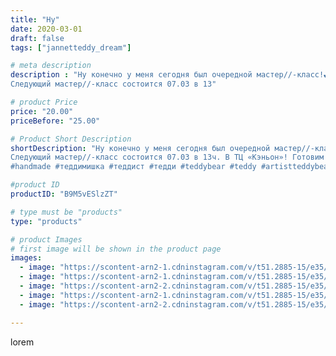 ```yaml
---
title: "Ну"
date: 2020-03-01
draft: false
tags: ["jannetteddy_dream"]

# meta description
description : "Ну конечно у меня сегодня был очередной мастер//-класс!💕 А как по другому, когда весна и столько хочется успеть! 🌸
Следующий мастер//-класс состоится 07.03 в 13"

# product Price
price: "20.00"
priceBefore: "25.00"

# Product Short Description
shortDescription: "Ну конечно у меня сегодня был очередной мастер//-класс!💕 А как по другому, когда весна и столько хочется успеть! 🌸
Следующий мастер//-класс состоится 07.03 в 13ч. В ТЦ «Кэньон»! Готовим подарки для мам к 8 марта!🥰🌸 Запись обязательна, пишите в Директ!❤️ #мастеркласс #лондон🇬🇧 #london #london🇬🇧 #hugglets #hugglets2020  #panda #teddypanda #теддимишки #мишкитедди #теддипанда #творчество #теддимишка #мишкитедди #teddybear #teddy#bear  #моетворчество #моетворение  #мишкитедди #теддимишки #мишкатедди
#handmade #теддимишка #теддист #тедди #teddybear #teddy #artistteddybear #мишкитедди #мишкатедди #teddybear🐻 #teddy🐻 #teddy_bear #teddybearlove #artistteddybear #artistteddy #своимируками #ручнаяработа"

#product ID
productID: "B9M5vESlzZT"

# type must be "products"
type: "products"

# product Images
# first image will be shown in the product page
images:
  - image: "https://scontent-arn2-1.cdninstagram.com/v/t51.2885-15/e35/s1080x1080/84122138_134684004568038_1580440839864648377_n.jpg?_nc_ht=scontent-arn2-1.cdninstagram.com&_nc_cat=106&_nc_ohc=bUeSKuaKmxUAX-jI3yp&tp=1&oh=ec1621521d0ece386918faa64bba3584&oe=605B3E27&ig_cache_key=MjI1NTQzMTQzMzc0NDU0MzMzMQ%3D%3D.2"
  - image: "https://scontent-arn2-1.cdninstagram.com/v/t51.2885-15/e35/s1080x1080/87608075_202004384223715_1717775420121305267_n.jpg?_nc_ht=scontent-arn2-1.cdninstagram.com&_nc_cat=107&_nc_ohc=G6CdQ89Dn_EAX_H0pUx&tp=1&oh=2af652b6e9b04b7d953484331bd932a2&oe=605D631D&ig_cache_key=MjI1NTQzMTQzMzczNjAxMDQ0Mg%3D%3D.2"
  - image: "https://scontent-arn2-2.cdninstagram.com/v/t51.2885-15/e35/s1080x1080/87780083_605132293669361_112369728258990866_n.jpg?_nc_ht=scontent-arn2-2.cdninstagram.com&_nc_cat=105&_nc_ohc=v4w2RGLvEt8AX_N_esH&tp=1&oh=638e08d1588267c7538972aca18c2b32&oe=605A0104&ig_cache_key=MjI1NTQzMTQzMzc2MTI4NjY3NA%3D%3D.2"
  - image: "https://scontent-arn2-1.cdninstagram.com/v/t51.2885-15/e35/s1080x1080/88244789_130984684974638_2959721543361534439_n.jpg?_nc_ht=scontent-arn2-1.cdninstagram.com&_nc_cat=102&_nc_ohc=dWO6Gr6k6a4AX8SaZiu&tp=1&oh=b44600f7ea7e0d7afeaf0e362469c1df&oe=605A4E85&ig_cache_key=MjI1NTQzMTQzMzc2OTU4NDM5NQ%3D%3D.2"
  - image: "https://scontent-arn2-2.cdninstagram.com/v/t51.2885-15/e35/s1080x1080/87759891_183212109645180_8030239725915519490_n.jpg?_nc_ht=scontent-arn2-2.cdninstagram.com&_nc_cat=100&_nc_ohc=rxkYdsUkT1cAX-iFSFy&tp=1&oh=b17901746330f9390510cdeec329d09d&oe=605A80F1&ig_cache_key=MjI1NTQzMTQzMzc2MTIzNzg3Ng%3D%3D.2"

---
```

lorem
